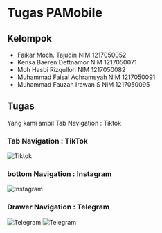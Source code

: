 # Tugas PAMobile
## Kelompok
- Faikar Moch. Tajudin NIM 1217050052
- Kensa Baeren Deftnamor NIM 1217050071
- Moh Hasbi Rizqulloh NIM 1217050082
- Muhammad Faisal Achramsyah NIM 1217050091
- Muhammad Fauzan Irawan S NIM 1217050095

## Tugas
Yang kami ambil Tab Navigation : Tiktok

### Tab Navigation : TikTok
![Tiktok](/screenshot/IMG_20231011_162324.jpg)
### bottom Navigation : Instagram
![Instagram](/screenshot/IMG_20231011_162422.jpg)
### Drawer Navigation : Telegram
![Telegram](/screenshot/IMG_20231011_162103.jpg)
![Telegram](/screenshot/IMG_20231011_162135.jpg)
